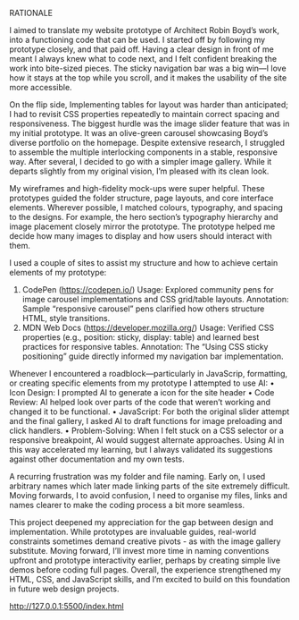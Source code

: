 RATIONALE

I aimed to translate my website prototype of Architect Robin Boyd’s work, into a functioning code that can be used. I started off by following my prototype closely, and that paid off. Having a clear design in front of me meant I always knew what to code next, and I felt confident breaking the work into bite-sized pieces. The sticky navigation bar was a big win—I love how it stays at the top while you scroll, and it makes the usability of the site more accessible.

On the flip side, Implementing tables for layout was harder than anticipated; I had to revisit CSS properties repeatedly to maintain correct spacing and responsiveness. The biggest hurdle was the image slider feature that was in my initial prototype. It was an olive-green carousel showcasing Boyd’s diverse portfolio on the homepage. Despite extensive research, I struggled to assemble the multiple interlocking components in a stable, responsive way. After several, I decided to go with a simpler image gallery. While it departs slightly from my original vision, I’m pleased with its clean look.

My wireframes and high-fidelity mock-ups were super helpful. These prototypes guided the folder structure, page layouts, and core interface elements. Wherever possible, I matched colours, typography, and spacing to the designs. For example, the hero section’s typography hierarchy and image placement closely mirror the prototype. The prototype helped me decide how many images to display and how users should interact with them.

I used a couple of sites to assist my structure and how to achieve certain elements of my prototype:
1.	CodePen (https://codepen.io/)
Usage: Explored community pens for image carousel implementations and CSS grid/table layouts.
Annotation: Sample “responsive carousel” pens clarified how others structure HTML, style transitions.
2.	MDN Web Docs (https://developer.mozilla.org/)
Usage: Verified CSS properties (e.g., position: sticky, display: table) and learned best practices for responsive tables.
Annotation: The “Using CSS sticky positioning” guide directly informed my navigation bar implementation.

Whenever I encountered a roadblock—particularly in JavaScrip, formatting, or creating specific elements from my prototype I attempted to use AI:
•	Icon Design: I prompted AI to generate a icon for the site header
•	Code Review: AI helped look over parts of the code that weren’t working and changed it to be functional.
•	JavaScript: For both the original slider attempt and the final gallery, I asked AI to draft functions for image preloading and click handlers.
•	Problem-Solving: When I felt stuck on a CSS selector or a responsive breakpoint, AI would suggest alternate approaches.
Using AI in this way accelerated my learning, but I always validated its suggestions against other documentation and my own tests.

A recurring frustration was my folder and file naming. Early on, I used arbitrary names which later made linking parts of the site extremely difficult. Moving forwards, I to avoid confusion, I need to organise my files, links and names clearer to make the coding process a bit more seamless.

This project deepened my appreciation for the gap between design and implementation. While prototypes are invaluable guides, real-world constraints sometimes demand creative pivots - as with the image gallery substitute. Moving forward, I’ll invest more time in naming conventions upfront and prototype interactivity earlier, perhaps by creating simple live demos before coding full pages. Overall, the experience strengthened my HTML, CSS, and JavaScript skills, and I’m excited to build on this foundation in future web design projects.


http://127.0.0.1:5500/index.html

